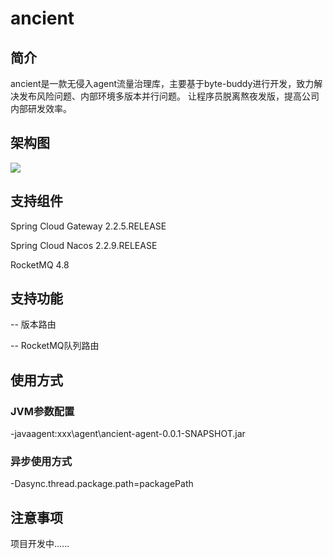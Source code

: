 # ancient


## 简介

ancient是一款无侵入agent流量治理库，主要基于byte-buddy进行开发，致力解决发布风险问题、内部环境多版本并行问题。
让程序员脱离熬夜发版，提高公司内部研发效率。

## 架构图
![](https://github.com/ZShUn/ancient/blob/main/Resources/Architecture.png)

## 支持组件

Spring Cloud Gateway 2.2.5.RELEASE

Spring Cloud Nacos 2.2.9.RELEASE

RocketMQ 4.8

## 支持功能

-- 版本路由

-- RocketMQ队列路由

## 使用方式
### JVM参数配置
-javaagent:xxx\agent\ancient-agent-0.0.1-SNAPSHOT.jar

### 异步使用方式
-Dasync.thread.package.path=packagePath


## 注意事项
项目开发中......